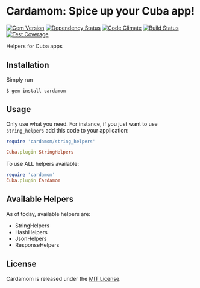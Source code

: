 # Cardamom: Spice up your Cuba app!

[![Gem Version](https://badge.fury.io/rb/cardamom.svg)][gem]
[![Dependency Status](https://gemnasium.com/matiasow/cardamom.svg)][gemnasium]
[![Code Climate](https://codeclimate.com/github/matiasow/cardamom/badges/gpa.svg)][codeclimate]
[![Build Status](https://travis-ci.org/matiasow/cardamom.svg?branch=master)][travis]
[![Test Coverage](https://codeclimate.com/github/matiasow/cardamom/badges/coverage.svg)][codeclimate]

[gem]: http://badge.fury.io/rb/cardamom
[gemnasium]: https://gemnasium.com/matiasow/cardamom
[codeclimate]: https://codeclimate.com/github/matiasow/cardamom
[travis]: https://travis-ci.org/matiasow/cardamom

Helpers for Cuba apps

## Installation

Simply run

```console
$ gem install cardamom
```

## Usage

Only use what you need. For instance, if you just want to use ```string_helpers``` add this code to your application:

```ruby
require 'cardamom/string_helpers'

Cuba.plugin StringHelpers
```

To use ALL helpers available:

```ruby
require 'cardamom'
Cuba.plugin Cardamom
```

## Available Helpers

As of today, available helpers are:

 - StringHelpers
 - HashHelpers
 - JsonHelpers
 - ResponseHelpers

## License

Cardamom is released under the [MIT License](http://www.opensource.org/licenses/MIT).
